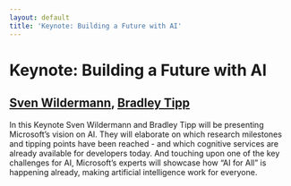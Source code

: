 ```yaml
---
layout: default
title: 'Keynote: Building a Future with AI'
---
```


# Keynote: Building a Future with AI

## [Sven Wildermann](../../speaker/PLTTQ3/), [Bradley Tipp](../../speaker/RKFTQ8/)

In this Keynote Sven Wildermann and Bradley Tipp will be presenting Microsoft’s vision on AI. They will elaborate on which research milestones and tipping points have been reached - and which cognitive services are already available for developers today. And touching upon one of the key challenges for AI, Microsoft’s experts will showcase how “AI for All” is happening already, making artificial intelligence work for everyone.